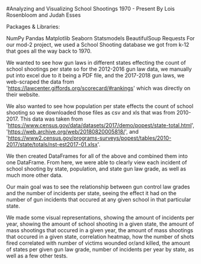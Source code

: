 #Analyzing and Visualizing School Shootings 1970 - Present 
By Lois Rosenbloom and Judah Esses

Packages & Libraries:

NumPy
Pandas
Matplotlib
Seaborn
Statsmodels
BeautifulSoup
Requests
For our mod-2 project, we used a School Shooting database we got from k-12 that goes all the way back to 1970.

We wanted to see how gun laws in different states effecting the count of school shootings per state so for the 2012-2016 gun law data, we manually put into excel due to it being a PDF file, and the 2017-2018 gun laws, we web-scraped the data from 'https://lawcenter.giffords.org/scorecard/#rankings' which was directly on their website.

We also wanted to see how population per state effects the count of school shooting so we downloaded those files as csv and xls that was from 2010-2017. This data was taken from 'https://www.census.gov/data/datasets/2017/demo/popest/state-total.html', 'https://web.archive.org/web/20180820005818/', and 'https://www2.census.gov/programs-surveys/popest/tables/2010-2017/state/totals/nst-est2017-01.xlsx'.

We then created DataFrames for all of the above and combined them into one DataFrame. From here, we were able to clearly view each incident of school shooting by state, population, and state gun law grade, as well as much more other data.

Our main goal was to see the relationship between gun control law grades and the number of incidents per state, seeing the effect it had on the number of gun incidents that occured at any given school in that particular state.

We made some visual representations, showing the amount of incidents per year, showing the amount of school shooting in a given state, the amount of mass shootings that occured in a given year, the amount of mass shootings that occured in a given state, correlation heatmap, how the number of shots fired correlated with number of victims wounded or/and killed, the amount of states per given gun law grade, number of incidents per year by state, as well as a few other tests.
